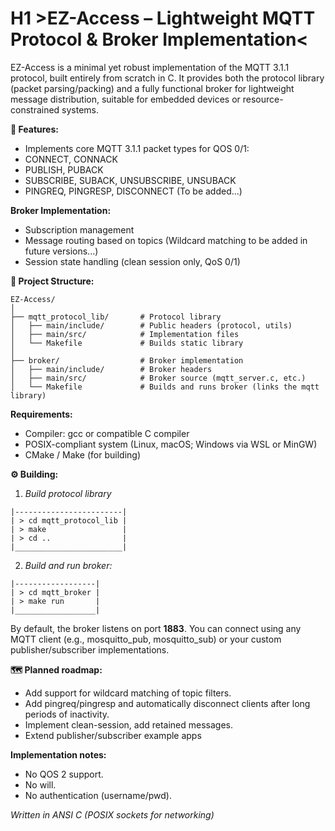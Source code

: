 # H1 >EZ-Access – Lightweight MQTT Protocol & Broker Implementation<

EZ-Access is a minimal yet robust implementation of the MQTT 3.1.1 protocol, built entirely from scratch in C.
It provides both the protocol library (packet parsing/packing) and a fully functional broker for lightweight message distribution, suitable for embedded devices or resource-constrained systems.

**🚀 Features:**
- Implements core MQTT 3.1.1 packet types for QOS 0/1:
- CONNECT, CONNACK
- PUBLISH, PUBACK
- SUBSCRIBE, SUBACK, UNSUBSCRIBE, UNSUBACK
- PINGREQ, PINGRESP, DISCONNECT (To be added...)

**Broker Implementation:**
- Subscription management
- Message routing based on topics (Wildcard matching to be added in future versions...)
- Session state handling (clean session only, QoS 0/1)

**📖 Project Structure:**
```text
EZ-Access/
│
├── mqtt_protocol_lib/       # Protocol library
│   ├── main/include/        # Public headers (protocol, utils)
│   ├── main/src/            # Implementation files
│   └── Makefile             # Builds static library
│
├── broker/                  # Broker implementation
│   ├── main/include/        # Broker headers
│   ├── main/src/            # Broker source (mqtt_server.c, etc.)
│   └── Makefile             # Builds and runs broker (links the mqtt library)
```

**Requirements:**
- Compiler: gcc or compatible C compiler
- POSIX-compliant system (Linux, macOS; Windows via WSL or MinGW)
- CMake / Make (for building)

**⚙️ Building:**
1. *Build protocol library*
```text
|------------------------|
| > cd mqtt_protocol_lib |
| > make                 |
| > cd ..                |
|________________________|
```
2. *Build and run broker:*
```text
|------------------|
| > cd mqtt_broker |
| > make run       |
|__________________|
```
By default, the broker listens on port **1883**.
You can connect using any MQTT client (e.g., mosquitto_pub, mosquitto_sub) or your custom publisher/subscriber implementations.

**🗺️ Planned roadmap:**
- Add support for wildcard matching of topic filters.
- Add pingreq/pingresp and automatically disconnect clients after long periods of inactivity.
- Implement clean-session, add retained messages.
- Extend publisher/subscriber example apps

**Implementation notes:**
- No QOS 2 support.
- No will.
- No authentication (username/pwd).

*Written in ANSI C (POSIX sockets for networking)*
